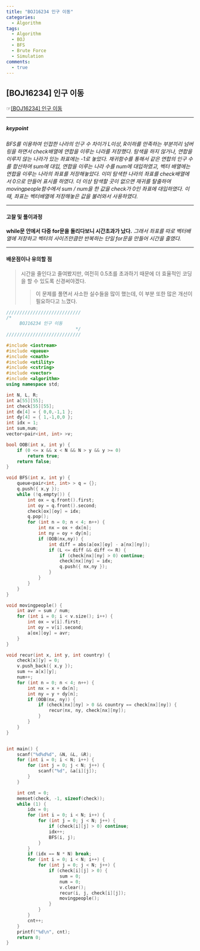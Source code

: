 ```yaml
---
title: "BOJ16234 인구 이동"
categories:
  - Algorithm
tags:
  - Algorithm
  - BOJ
  - BFS
  - Brute Force
  - Simulation
comments:
  - true
---
```


## [BOJ16234] 인구 이동
 ☞[[BOJ16234] 인구 이동](https://www.acmicpc.net/problem/16234)

---

##### keypoint
*BFS를 이용하여 인접한 나라의 인구 수 차이가 L이상, R이하를 만족하는 부분끼리
넘버링을 하면서 check배열에 연합을 이루는 나라를 저장했다.
탐색을 하지 않거나, 연합을 이루지 않는 나라가 있는 좌표에는 -1로 놓았다.
재귀함수를 통해서 같은 연합의 인구 수를 합산하여 sum에 대입,
연합을 이루는 나라 수를 num에 대입하였고, 벡터 배열에는 연합을 이루는 나라의 좌표를
저장해놓았다. 이미 탐색한 나라의 좌표를 check배열에서 0으로 만들어 표시를 하였다.
더 이상 탐색할 곳이 없으면 재귀를 탈출하여
movingpeople함수에서 sum / num을 한 값을 check가 0인 좌표에 대입하였다. 이 때, 좌표는 벡터배열에 저장해놓은 값을 불러와서 사용하였다.*

---

#### 고찰 및 풀이과정
__while문 안에서 다중 for문을 돌리다보니 시간초과가 났다.__
*그래서 좌표를 따로 벡터배열에 저장하고 벡터의 사이즈만큼만 반복하는 단일 for문을 만들어 시간을 줄였다.*

---

#### 배운점이나 유의할 점
>시간을 줄인다고 줄여봤지만, 여전히 0.5초를 초과하기 때문에 더 효율적인 코딩을 할 수 있도록 신경써야겠다.
>>이 문제를 풀면서 사소한 실수들을 많이 했는데, 이 부분 또한 많은 개선이 필요하다고 느꼈다.



```cpp
////////////////////////////
/*
     BOJ16234 인구 이동
                          */
////////////////////////////

#include <iostream>
#include <queue>
#include <cmath>
#include <utility>
#include <cstring>
#include <vector>
#include <algorithm>
using namespace std;

int N, L, R;
int a[55][55];
int check[55][55];
int dx[4] = { 0,0,-1,1 };
int dy[4] = { 1,-1,0,0 };
int idx = 1;
int sum,num;
vector<pair<int, int> >v;

bool OOB(int x, int y) {
	if (0 <= x && x < N && N > y && y >= 0)
		return true;
	return false;
}

void BFS(int x, int y) {
	queue<pair<int, int> > q = {};
	q.push({ x,y });
	while (!q.empty()) {
		int ox = q.front().first;
		int oy = q.front().second;
		check[ox][oy] = idx;
		q.pop();
		for (int n = 0; n < 4; n++) {
			int nx = ox + dx[n];
			int ny = oy + dy[n];
			if (OOB(nx,ny)) {
				int diff = abs(a[ox][oy] - a[nx][ny]);
				if (L <= diff && diff <= R) {
					if (check[nx][ny] > 0) continue;
					check[nx][ny] = idx;
					q.push({ nx,ny });
				}
			}
		}
	}
}

void movingpeople() {
	int avr = sum / num;
	for (int i = 0; i < v.size(); i++) {
		int ox = v[i].first;
		int oy = v[i].second;
		a[ox][oy] = avr;
	}
}

void recur(int x, int y, int country) {
	check[x][y] = 0;
	v.push_back({ x,y });
	sum += a[x][y];
	num++;
	for (int n = 0; n < 4; n++) {
		int nx = x + dx[n];
		int ny = y + dy[n];
		if (OOB(nx, ny)) {
			if (check[nx][ny] > 0 && country == check[nx][ny]) {
				recur(nx, ny, check[nx][ny]);
			}
		}
	}
}


int main() {
	scanf("%d%d%d", &N, &L, &R);
	for (int i = 0; i < N; i++) {
		for (int j = 0; j < N; j++) {
			scanf("%d", &a[i][j]);
		}
	}

	int cnt = 0;
	memset(check, -1, sizeof(check));
	while (1) {
		idx = 0;
		for (int i = 0; i < N; i++) {
			for (int j = 0; j < N; j++) {
				if (check[i][j] > 0) continue;
				idx++;
				BFS(i, j);
			}
		}
		if (idx == N * N) break;
		for (int i = 0; i < N; i++) {
			for (int j = 0; j < N; j++) {
				if (check[i][j] > 0) {
					sum = 0;
					num = 0;
					v.clear();
					recur(i, j, check[i][j]);
					movingpeople();
				}
			}
		}
		cnt++;
	}
	printf("%d\n", cnt);
	return 0;
}

```
